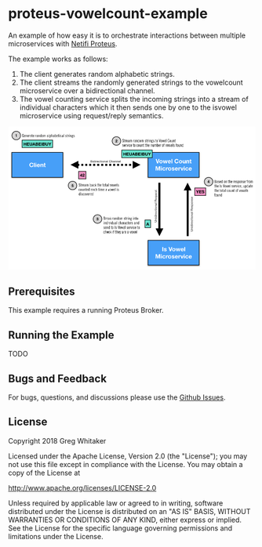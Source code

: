 # proteus-vowelcount-example
An example of how easy it is to orchestrate interactions between multiple microservices with [Netifi Proteus](https://www.netifi.com).

The example works as follows:

1. The client generates random alphabetic strings.
2. The client streams the randomly generated strings to the vowelcount microservice over a bidirectional channel.
3. The vowel counting service splits the incoming strings into a stream of individual characters which it then sends one by one to the isvowel microservice using request/reply semantics.

![diagram](diagram.png)

## Prerequisites
This example requires a running Proteus Broker.

## Running the Example
TODO

## Bugs and Feedback
For bugs, questions, and discussions please use the [Github Issues](https://github.com/gregwhitaker/proteus-vowelcount-example/issues).

## License
Copyright 2018 Greg Whitaker

Licensed under the Apache License, Version 2.0 (the "License");
you may not use this file except in compliance with the License.
You may obtain a copy of the License at

   http://www.apache.org/licenses/LICENSE-2.0

Unless required by applicable law or agreed to in writing, software
distributed under the License is distributed on an "AS IS" BASIS,
WITHOUT WARRANTIES OR CONDITIONS OF ANY KIND, either express or implied.
See the License for the specific language governing permissions and
limitations under the License.
